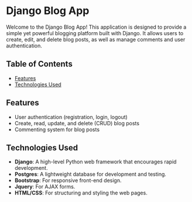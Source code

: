 # Django Blog App

Welcome to the Django Blog App! This application is designed to provide a simple yet powerful blogging platform built with Django. It allows users to create, edit, and delete blog posts, as well as manage comments and user authentication.

## Table of Contents
- [Features](#features)
- [Technologies Used](#technologies-used)

## Features
- User authentication (registration, login, logout)
- Create, read, update, and delete (CRUD) blog posts
- Commenting system for blog posts

## Technologies Used
- **Django**: A high-level Python web framework that encourages rapid development.
- **Postgres**: A lightweight database for development and testing.
- **Bootstrap**: For responsive front-end design.
- **Jquery**: For AJAX forms.
- **HTML/CSS**: For structuring and styling the web pages.
